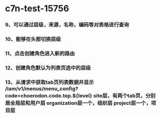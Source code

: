 # c7n-test-15756
### 9、可以通过层级，来源，名称，编码等对表格进行查询
### 10、能够在头部切换层级
### 11、点击创建角色进入新的路由
### 12、创建角色默认为列表页选中的层级
### 13、从请求中获取tab页列表数据并显示 /iam/v1/menus/menu_config?code=choerodon.code.top.${level} site层，有两个tab页，分别是全局层和用户层 organization层一个，组织层 project层一个，项目层